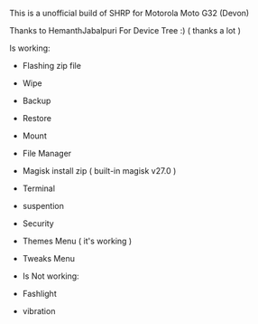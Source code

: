 This is a unofficial build of SHRP for Motorola Moto G32 (Devon)

Thanks to HemanthJabalpuri For Device Tree :) ( thanks a lot )

Is working:

- Flashing zip file
- Wipe
- Backup
- Restore
- Mount
- File Manager
- Magisk install zip ( built-in magisk v27.0 )
- Terminal
- suspention
- Security
- Themes Menu ( it's working )
- Tweaks Menu

  
- Is Not working:
- Fashlight
- vibration
